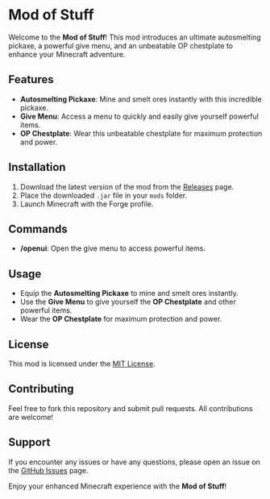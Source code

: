 # Mod of Stuff

Welcome to the **Mod of Stuff**! This mod introduces an ultimate autosmelting pickaxe, a powerful give menu, and an unbeatable OP chestplate to enhance your Minecraft adventure.

## Features

- **Autosmelting Pickaxe**: Mine and smelt ores instantly with this incredible pickaxe.
- **Give Menu**: Access a menu to quickly and easily give yourself powerful items.
- **OP Chestplate**: Wear this unbeatable chestplate for maximum protection and power.

## Installation

1. Download the latest version of the mod from the [Releases](https://github.com/YourUsername/ModOfStuff/releases) page.
2. Place the downloaded `.jar` file in your `mods` folder.
3. Launch Minecraft with the Forge profile.

## Commands

- **/openui**: Open the give menu to access powerful items.

## Usage

- Equip the **Autosmelting Pickaxe** to mine and smelt ores instantly.
- Use the **Give Menu** to give yourself the **OP Chestplate** and other powerful items.
- Wear the **OP Chestplate** for maximum protection and power.

## License

This mod is licensed under the [MIT License](LICENSE).

## Contributing

Feel free to fork this repository and submit pull requests. All contributions are welcome!

## Support

If you encounter any issues or have any questions, please open an issue on the [GitHub Issues](https://github.com/YourUsername/ModOfStuff/issues) page.

Enjoy your enhanced Minecraft experience with the **Mod of Stuff**!
